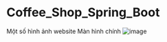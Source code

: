 # Coffee_Shop_Spring_Boot
Một số hình ảnh website
Màn hình chính
![image](https://github.com/Tuan010101/Coffee_Shop_Spring_Boot/assets/90946207/8b3d5fe5-3848-4064-b80b-195afb5995ee)
